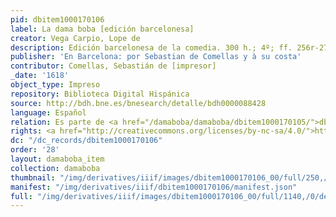```yaml
---
pid: dbitem1000170106
label: La dama boba [edición barcelonesa]
creator: Vega Carpio, Lope de
description: Edición barcelonesa de la comedia. 300 h.; 4º; ff. 256r-275v.
publisher: 'En Barcelona: por Sebastian de Comellas y à su costa'
contributor: Comellas, Sebastián de [impresor]
_date: '1618'
object_type: Impreso
repository: Biblioteca Digital Hispánica
source: http://bdh.bne.es/bnesearch/detalle/bdh0000088428
language: Español
relation: Es parte de <a href="/damaboba/damaboba/dbitem1000170105/">dbitem1000170105</a> ; es versión de <a href="/damaboba/damaboba/dbitem1000170104/">dbitem1000170104</a>
rights: <a href="http://creativecommons.org/licenses/by-nc-sa/4.0/">http://creativecommons.org/licenses/by-nc-sa/4.0/</a>
dc: "/dc_records/dbitem1000170106"
order: '28'
layout: damaboba_item
collection: damaboba
thumbnail: "/img/derivatives/iiif/images/dbitem1000170106_00/full/250,/0/default.jpg"
manifest: "/img/derivatives/iiif/dbitem1000170106/manifest.json"
full: "/img/derivatives/iiif/images/dbitem1000170106_00/full/1140,/0/default.jpg"
---
```


